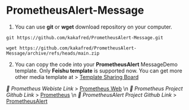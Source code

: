 # PrometheusAlert-Message

1. You can use **git** or **wget** download repository on your computer.
```
git https://github.com/kakafred/PrometheusAlert-Message.git

wget https://github.com/kakafred/PrometheusAlert-Message/archive/refs/heads/main.zip
```

2. You can copy the code into your **PrometheusAlert** MessageDemo template.
Only **Feishu template** is supported now. You can get more other media template at > [Template Sharing Board](https://github.com/feiyu563/PrometheusAlert/issues/30)

*🔗 Prometheus Webiste Link* > [Prometheus Web](https://prometheus.io/) \n
*🔗 Prometheus Project Github Link* > [Prometheus](https://github.com/prometheus/prometheus) \n
*🔗 PrometheusAlert Project Github Link* > [PrometheusAlert](https://github.com/feiyu563/PrometheusAlert)
